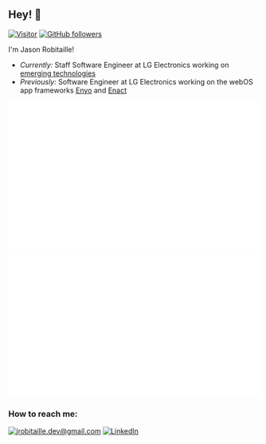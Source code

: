 ## Hey! 👋

[![Visitor](https://visitor-badge.laobi.icu/badge?page_id=jaycanuck.jaycanuck)](https://github.com/jaycanuck) [![GitHub followers](https://img.shields.io/github/followers/jaycanuck.svg?style=social&label=Follow)](https://github.com/jaycanuck?tab=followers)

I'm Jason Robitaille! 
- *Currently:* Staff Software Engineer at LG Electronics working on [emerging technologies](https://github.com/lgsvl)
- *Previously:* Software Engineer at LG Electronics working on the webOS app frameworks [Enyo](https://github.com/enyojs) and [Enact](https://github.com/enactjs)

![](https://raw.githubusercontent.com/jaycanuck/github-stats/master/generated/overview.svg#gh-light-mode-only)
![](https://raw.githubusercontent.com/jaycanuck/github-stats/master/generated/languages.svg#gh-light-mode-only)

### How to reach me:

<a href="mailto:jrobitaille.dev@gmail.com">![jrobitaille.dev@gmail.com](https://img.shields.io/badge/Email-D14836?style=for-the-badge&logo=gmail&logoColor=white)</a> <a href="https://www.linkedin.com/in/jaycanuck/">![LinkedIn](https://img.shields.io/badge/LinkedIn-0077B5?style=for-the-badge&logo=linkedin&logoColor=white)</a>
